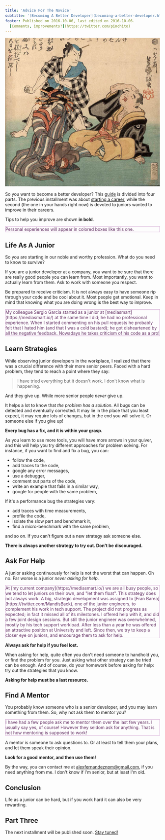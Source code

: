 ```yaml
---
title: 'Advice For The Novice'
subtitle: '[Becoming A Better Developer](becoming-a-better-developer.html), Part 2'
footer: Published on 2016-10-06, last edited on 2016-10-06.
  [Comments, improvements?](https://twitter.com/pinchito)
---
```


![Yoshimori Utagawa: "[Junior dev gets aggressive after his first code review by senior peers](https://twitter.com/pinchito/status/760593307365941248)", Woodblock print, 1862](pics/junior-developer-aggresive.jpg "Getting really aggressive")

So you want to become a better developer?
This [guide](becoming-a-better-developer.html) is divided into four parts.
The previous installment was about
[starting a career](start-me-up.html),
while the second (the one in your hands right now)
is devoted to juniors wanted to improve in their careers.

Tips to help you improve are shown **in bold**.

<p style="color:#636; border:thin solid #c9c">
Personal experiences will appear in colored boxes like this one.
</p>

## Life As A Junior

So you are starting in our noble and worthy profession.
What do you need to know to survive?

If you are a junior developer at a company,
you want to be sure that there are really good people you can learn from.
Most importantly, you want to actually learn from them.
Ask to work with someone you respect.

Be prepared to receive criticism.
It is not always easy to have someone rip through your code
and be cool about it.
Most people get emotional.
Keep in mind that knowing what you are doing wrong
is the best way to improve.

<p style="color:#636; border:thin solid #c9c">
My colleague Sergio García started as a junior at 
[mediasmart](https://mediasmart.io/)
at the same time I did;
he had no professional experience.
When I started commenting on his pull requests
he probably felt that I hated him
(and that I was a cold bastard);
he got disheartened by all the negative feedback.
Nowadays he takes criticism of his code as a pro!
</p>

## Learn Strategies

While observing junior developers in the workplace,
I realized that there was a crucial difference with their more senior peers.
Faced with a hard problem,
they tend to reach a point where they say:

> I have tried everything but it doesn't work.
> I don't know what is happening.

And they give up.
While more senior people *never* give up.

It helps a lot to know that *the problem has a solution*.
All bugs can be detected and eventually corrected.
It may lie in the place that you least expect,
it may require lots of changes,
but in the end you will solve it.
Or someone else if you give up!

**Every bug has a fix, and it is within your grasp.**

As you learn to use more tools,
you will have more arrows in your quiver,
and this will help you try different approaches for problem solving.
For instance, if you want to find and fix a bug,
you can:

* follow the code,
* add traces to the code,
* google any error messages,
* use a debugger,
* comment out parts of the code,
* write an example that fails in a similar way,
* google for people with the same problem,

If it's a performance bug the strategies vary:

* add traces with time measurements,
* profile the code,
* isolate the slow part and benchmark it,
* find a micro-benchmark with the same problem,

and so on.
If you can't figure out a new strategy ask someone else.

**There is always another strategy to try out.
Don't be discouraged.**

## Ask For Help

A junior asking continuously for help is not the worst that can happen.
Oh no.
Far worse is a junior *never asking for help*.

<p style="color:#636; border:thin solid #c9c">
At [my current company](https://mediasmart.io/) we are all busy people,
so we tend to let juniors on their own,
and "let them float".
This strategy does not always work.
A big, strategic development was assigned to
[Fran Barea](https://twitter.com/MandisBack),
one of the junior engineers,
to complement his work in tech support.
The project did not progress as expected;
in fact it missed all of its milestones.
I offered help with it,
and did a few joint design sessions.
But still the junior engineer was overwhelmed,
mostly by his tech support workload.
After less than a year he was offered an attractive position at University and left.
Since then, we try to keep a closer eye on juniors,
and encourage them to ask for help.
</p>

**Always ask for help if you feel lost.**

When asking for help,
quite often you don't need someone to handhold you,
or find the problem for you.
Just asking what other strategy can be tried can be enough.
And of course, do your homework before asking for help:
try out the strategies that you know.

**Asking for help must be a last resource.**

## Find A Mentor

You probably know someone who is a senior developer,
and you may learn something from them.
So, why not ask them to mentor you?

<p style="color:#636; border:thin solid #c9c">
I have had a few people ask me to mentor them over the last few years.
I usually say yes, of course!
However they seldom ask for anything.
That is not how mentoring is supposed to work!
</p>

A mentor is someone to ask questions to.
Or at least to tell them your plans,
and let them speak their opinion.

**Look for a good mentor, and then use them!**

By the way, you can contact me at [alexfernandeznpm@gmail.com](alexfernandeznpm@gmail.com),
if you need anything from me.
I don't know if I'm senior, but at least I'm old.

## Conclusion

Life as a junior can be hard,
but if you work hard it can also be very rewarding.

## Part Three

The next installment will be published soon.
[Stay tuned!](https://twitter.com/pinchito)

